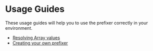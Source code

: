 # Usage Guides

These usage guides will help you to use the prefixer correctly in your environment.

* [Resolving Array values](guides/ResolvingArrays.md)
* [Creating your own prefixer](guides/CustomPrefixer.md)
